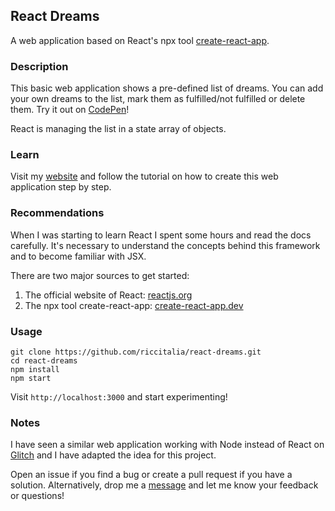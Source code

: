 ## React Dreams

A web application based on React's npx tool [create-react-app](https://create-react-app.dev).

### Description

This basic web application shows a pre-defined list of dreams. You can add your own dreams to the list, mark them as fulfilled/not fulfilled or delete them. Try it out on [CodePen](https://codepen.io/riccitalia/pen/KKdZVyZ)!

React is managing the list in a state array of objects.

### Learn

Visit my [website](https://riccitalia.com) and follow the tutorial on how to create this web application step by step.

### Recommendations

When I was starting to learn React I spent some hours and read the docs carefully. It's necessary to understand the concepts behind this framework and to become familiar with JSX.

There are two major sources to get started:
1. The official website of React: [reactjs.org](https://reactjs.org/docs/getting-started.html)
2. The npx tool create-react-app: [create-react-app.dev](https://create-react-app.dev)

### Usage

```
git clone https://github.com/riccitalia/react-dreams.git
cd react-dreams
npm install
npm start
```

Visit `http://localhost:3000` and start experimenting!

### Notes

I have seen a similar web application working with Node instead of React on [Glitch](https://glitch.com/~spiny-tangy-fedora) and I have adapted the idea for this project.

Open an issue if you find a bug or create a pull request if you have a solution. Alternatively, drop me a [message](mailto:ciao@riccitalia.com) and let me know your feedback or questions!
